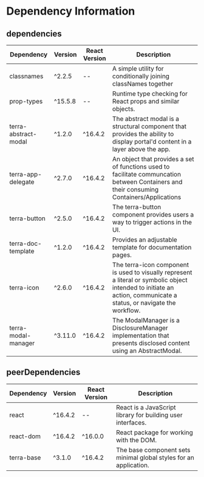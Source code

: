 # Dependency Information

## dependencies
| Dependency | Version | React Version | Description |
|-|-|-|-|
| classnames | ^2.2.5 | -- | A simple utility for conditionally joining classNames together |
| prop-types | ^15.5.8 | -- | Runtime type checking for React props and similar objects. |
| terra-abstract-modal | ^1.2.0 | ^16.4.2 | The abstract modal is a structural component that provides the ability to display portal'd content in a layer above the app. |
| terra-app-delegate | ^2.7.0 | ^16.4.2 | An object that provides a set of functions used to facilitate communcation between Containers and their consuming Containers/Applications |
| terra-button | ^2.5.0 | ^16.4.2 | The terra-button component provides users a way to trigger actions in the UI. |
| terra-doc-template | ^1.2.0 | ^16.4.2 | Provides an adjustable template for documentation pages. |
| terra-icon | ^2.6.0 | ^16.4.2 | The terra-icon component is used to visually represent a literal or symbolic object intended to initiate an action, communicate a status, or navigate the workflow. |
| terra-modal-manager | ^3.11.0 | ^16.4.2 | The ModalManager is a DisclosureManager implementation that presents disclosed content using an AbstractModal. |

## peerDependencies
| Dependency | Version | React Version | Description |
|-|-|-|-|
| react | ^16.4.2 | -- | React is a JavaScript library for building user interfaces. |
| react-dom | ^16.4.2 | ^16.0.0 | React package for working with the DOM. |
| terra-base | ^3.1.0 | ^16.4.2 | The base component sets minimal global styles for an application. |
